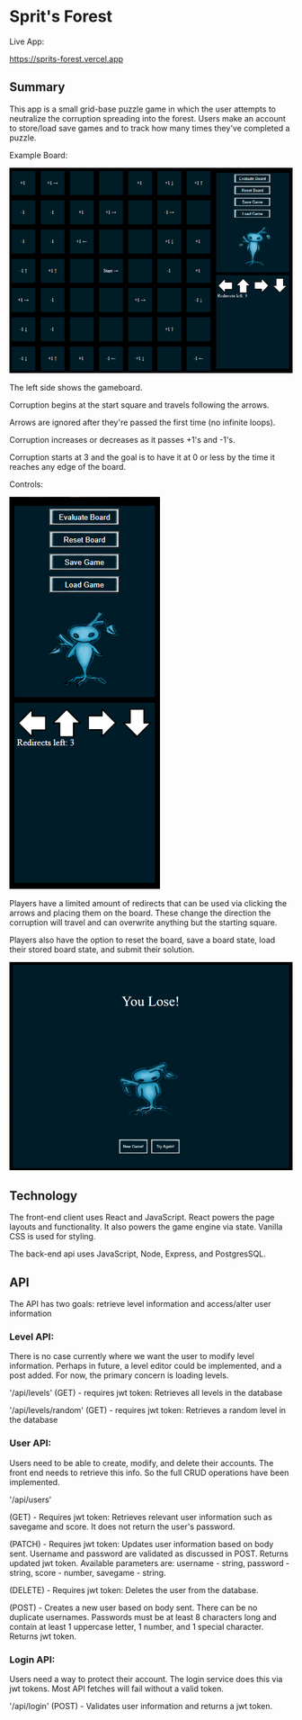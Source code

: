 Sprit's Forest
=====================================

Live App:

https://sprits-forest.vercel.app

Summary
----------------------------
This app is a small grid-base puzzle game in which the user
attempts to neutralize the corruption spreading into the forest.
Users make an account to store/load save games and to track how
many times they've completed a puzzle.

Example Board:

![alt text](./readme_images/example_board.png)

The left side shows the gameboard. 

Corruption begins at the start square and travels following the arrows. 

Arrows are ignored after they're passed the first time (no infinite loops). 

Corruption increases or decreases as it passes +1's and -1's. 

Corruption starts at 3 and the goal is to have it at 0 or less by the time it reaches any edge of the board.

Controls: 

![alt text](./readme_images/example_controls.png)

Players have a limited amount of redirects that can be used via clicking the arrows and placing them on the board. These change the direction the corruption will travel and can overwrite anything but the starting square. 

Players also have the option to reset the board, save a board state, load their stored board state, and submit their solution.

![alt text](./readme_images/example_loss.png)

Technology
-----------------------------
The front-end client uses React and JavaScript. React powers the page layouts and functionality. It also powers the game engine via state. Vanilla CSS is used for styling.

The back-end api uses JavaScript, Node, Express, and PostgresSQL.

API
------------------------------
The API has two goals: retrieve level information and access/alter user information

### Level API:

There is no case currently where we want the user to modify level information. Perhaps in future, a level editor could be implemented, and a post added. For now, the primary concern is loading levels. 

'/api/levels' (GET) - requires jwt token: Retrieves all levels in the database

'/api/levels/random' (GET) - requires jwt token: Retrieves a random level in the database

### User API:

Users need to be able to create, modify, and delete their accounts. The front end needs to retrieve this info. So the full CRUD operations
have been implemented.

'/api/users'

(GET) - Requires jwt token: Retrieves relevant user information such as savegame and score. It does not return the user's password.

(PATCH) - Requires jwt token: Updates user information based on body sent. Username and password are validated as discussed in POST. Returns updated jwt token. 
Available parameters are: username - string, password - string, score - number, savegame - string.

(DELETE) - Requires jwt token: Deletes the user from the database.

(POST) - Creates a new user based on body sent. There can be no duplicate usernames. Passwords must be at least 8 characters long and contain at least 1 uppercase letter, 1 number, and 1 special character. Returns jwt token.

### Login API:

Users need a way to protect their account. The login service does this via jwt tokens. Most API fetches will fail without a valid token.

'/api/login'
(POST) - Validates user information and returns a jwt token.